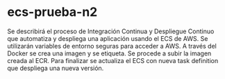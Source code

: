 # ecs-prueba-n2
Se describirá el proceso de Integración Continua y Despliegue Continuo que automatiza y despliega una aplicación usando el ECS de AWS.
Se utilizarán variables de entorno seguras para acceder a AWS.
A través del Docker se crea una imagen y se etiqueta.
Se procede a subir la imagen creada al ECR.
Para finalizar se actualiza el ECS con nueva task definition que despliega una nueva versión.
